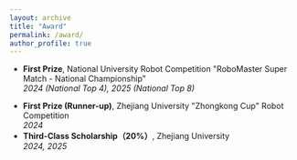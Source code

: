 ```yaml
---
layout: archive
title: "Award"
permalink: /award/
author_profile: true
---
```

* **First Prize**, National University Robot Competition "RoboMaster Super Match - National Championship"<br>
  *2024 (National Top 4), 2025 (National Top 8)*

- **First Prize (Runner-up)**, Zhejiang University "Zhongkong Cup" Robot Competition <br>
  *2024*
- **Third-Class Scholarship（20%）**, Zhejiang University <br>
  *2024, 2025*
